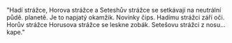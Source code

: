 "Hadí strážce, Horova strážce a Seteshův strážce se setkávají na neutrální půdě. 
planetě. Je to napjatý okamžik. Novinky čips. Hadímu strážci září oči. Horův strážce 
Horusova strážce se leskne zobák. Setešovu strážci z nosu... kape."
  

